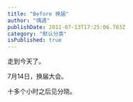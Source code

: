 ```yaml
---
title: "Before 换届"
author: "偶遇"
publishDate: 2011-07-13T17:25:06.783Z
category: "默认分类"
isPublished: true
---
```


<P><WBR>走到今天了。</P>  <P>7月14日，换届大会。</P>  <P>十多个小时之后见分晓。</P>